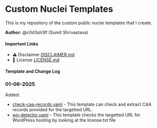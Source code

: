 # Custom Nuclei Templates

This is my repository of the custom public nuclei templates that I create.

**Author:** @c0d3sh3lf (Sumit Shrivastava)

#### Important Links

- ⚠️ Disclaimer [DISCLAIMER.md](DISCLAIMER.md)
- 📝 License [LICENSE.md](LICENSE.md)

#### Template and Change Log

### 01-06-2025

Added:

- [check-caa-records.yaml](check-caa-records.yaml) - This template can check and extract CAA records provided for the targetted URL.
- [wp-detector.yaml](wp-detector.yaml) - This template checks the targetted URL for WordPress hosting by looking at the license.txt file
